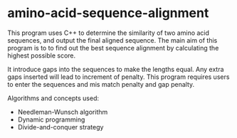 # amino-acid-sequence-alignment
This program uses C++ to determine the similarity of two amino acid sequences, and output the final aligned sequence.
The main aim of this program is to to find out the best sequence alignment by calculating the highest possible score.

It introduce gaps into the sequences to make the lengths equal. Any extra gaps inserted will lead to increment of penalty.
This program requires users to enter the sequences and mis match penalty and gap penalty.

Algorithms and concepts used:
- Needleman-Wunsch algorithm
- Dynamic programming
- Divide-and-conquer strategy
